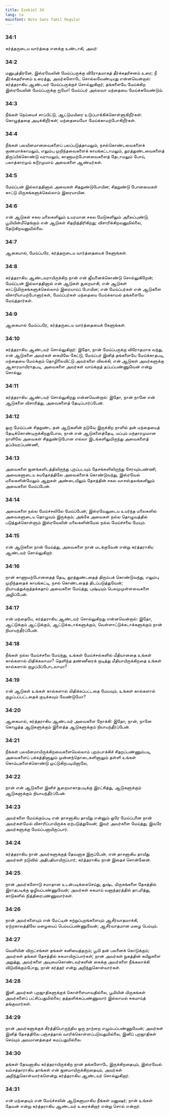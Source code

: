 ```yaml
---
title: Ezekiel 34
lang: ta
mainfont: Noto Sans Tamil Regular
---
```


###  34:1

கர்த்தருடைய வார்த்தை எனக்கு உண்டாகி, அவர்:

###  34:2

மனுபுத்திரனே, இஸ்ரவேலின் மேய்ப்பருக்கு விரோதமாகத் தீர்க்கதரிசனம் உரை; நீ தீர்க்கதரிசனம் உரைத்து, அவர்களோடே சொல்லவேண்டியது என்னவென்றால்: கர்த்தராகிய ஆண்டவர் மேய்ப்பருக்குச் சொல்லுகிறார்; தங்களையே மேய்க்கிற இஸ்ரவேலின் மேய்ப்பருக்கு ஐயோ! மேய்ப்பர் அல்லவா மந்தையை மேய்க்கவேண்டும்.

###  34:3

நீங்கள் நெய்யைச் சாப்பிட்டு, ஆட்டுமயிரை உடுப்பாக்கிக்கொள்ளுகிறீர்கள்: கொழுத்ததை அடிக்கிறீர்கள்; மந்தையையோ மேய்க்காமற்போகிறீர்கள்.

###  34:4

நீங்கள் பலவீனமானவைகளைப் பலப்படுத்தாமலும், நசல்கொண்டவைகளைக் குணமாக்காமலும், எலும்பு முறிந்தவைகளைக் காயங்கட்டாமலும், துரத்துண்டவைகளைத் திருப்பிக்கொண்டு வராமலும், காணாமற்போனவைகளைத் தேடாமலும் போய், பலாத்காரமும் கடூரமுமாய் அவைகளை ஆண்டீர்கள்.

###  34:5

மேய்ப்பன் இல்லாததினால் அவைகள் சிதறுண்டுபோயின; சிதறுண்டு போனவைகள் காட்டு மிருகங்களுக்கெல்லாம் இரையாயின.

###  34:6

என் ஆடுகள் சகல மலைகளிலும் உயரமான சகல மேடுகளிலும் அலைப்புண்டு, பூமியின்மீதெங்கும் என் ஆடுகள் சிதறித்திரிகிறது; விசாரிக்கிறவனுமில்லை, தேடுகிறவனுமில்லை.

###  34:7

ஆகையால், மேய்ப்பரே, கர்த்தருடைய வார்த்தையைக் கேளுங்கள்.

###  34:8

கர்த்தராகிய ஆண்டவராயிருக்கிற நான் என் ஜீவனைக்கொண்டு சொல்லுகிறேன்; மேய்ப்பன் இல்லாததினால் என் ஆடுகள் சூறையாகி, என் ஆடுகள் காட்டுமிருகங்களுக்கெல்லாம் இரையாய்ப் போயின; என் மேய்ப்பர்கள் என் ஆடுகளை விசாரியாமற்போனார்கள், மேய்ப்பர்கள் மந்தையை மேய்க்காமல் தங்களையே மேய்த்தார்கள்.

###  34:9

ஆகையால் மேய்ப்பரே, கர்த்தருடைய வார்த்தையைக் கேளுங்கள்.

###  34:10

கர்த்தராகிய ஆண்டவர் சொல்லுகிறார்: இதோ, நான் மேய்ப்பருக்கு விரோதமாக வந்து, என் ஆடுகளை அவர்கள் கையிலே கேட்டு, மேய்ப்பர் இனித் தங்களையே மேய்க்காதபடி, மந்தையை மேய்க்கும் தொழிலைவிட்டு அவர்களை விலக்கி, என் ஆடுகள் அவர்களுக்கு ஆகாரமாயிராதபடி, அவைகளை அவர்கள் வாய்க்குத் தப்பப்பண்ணுவேன் என்று சொல்லு.

###  34:11

கர்த்தராகிய ஆண்டவர் சொல்லுகிறது என்னவென்றால்: இதோ, நான் நானே என் ஆடுகளை விசாரித்து, அவைகளைத் தேடிப்பார்ப்பேன்.

###  34:12

ஒரு மேய்ப்பன் சிதறுண்ட தன் ஆடுகளின் நடுவே இருக்கிற நாளில் தன் மந்தையைத் தேடிக்கொண்டிருக்கிறதுபோல, நான் என் ஆடுகளைத்தேடி, மப்பும் மந்தாரமுமான நாளிலே அவைகள் சிதறுண்டுபோன எல்லா இடங்களிலுமிருந்து அவைகளைத் தப்பிவரப்பண்ணி,

###  34:13

அவைகளை ஜனங்களிடத்திலிருந்து புறப்படவும் தேசங்களிலிருந்து சேரவும்பண்ணி, அவைகளுடைய சுயதேசத்திலே அவைகளைக் கொண்டுவந்து, இஸ்ரவேல் மலைகளின்மேலும் ஆறுகள் அண்டையிலும் தேசத்தின் சகல வாசஸ்தலங்களிலும் அவைகளை மேய்ப்பேன்.

###  34:14

அவைகளை நல்ல மேய்ச்சலிலே மேய்ப்பேன்; இஸ்ரவேலுடைய உயர்ந்த மலைகளில் அவைகளுடைய தொழுவம் இருக்கும்; அங்கே அவைகள் நல்ல தொழுவத்தில் படுத்துக்கொள்ளும் இஸ்ரவேலின் மலைகளின்மேல் நல்ல மேய்ச்சலை மேயும்.

###  34:15

என் ஆடுகளை நான் மேய்த்து, அவைகளை நான் மடக்குவேன் என்று கர்த்தராகிய ஆண்டவர் சொல்லுகிறார்.

###  34:16

நான் காணாமற்போனதைத் தேடி, துரத்துண்டதைத் திரும்பக் கொண்டுவந்து, எலும்பு முறிந்ததைக் காயங்கட்டி, நசல் கொண்டதைத் திடப்படுத்துவேன்; நியாயத்துக்குத்தக்கதாய் அவைகளை மேய்த்து, புஷ்டியும் பெலமுமுள்ளவைகளை அழிப்பேன்.

###  34:17

என் மந்தையே, கர்த்தராகிய ஆண்டவர் சொல்லுகிறது என்னவென்றால்: இதோ, ஆட்டுக்கும் ஆட்டுக்கும், ஆட்டுக்கடாக்களுக்கும், வெள்ளாட்டுக்கடாக்களுக்கும் நான் நியாயந்தீர்ப்பேன்.

###  34:18

நீங்கள் நல்ல மேய்ச்சலை மேய்ந்து, உங்கள் மேய்ச்சல்களில் மீதியானதை உங்கள் கால்களால் மிதிக்கலாமா? தெளிந்த தண்ணீரைக் குடித்து மீதியாயிருக்கிறதை உங்கள் கால்களால் குழப்பிப்போடலாமா?

###  34:19

என் ஆடுகள் உங்கள் கால்களால் மிதிக்கப்பட்டதை மேயவும், உங்கள் கால்களால் குழப்பப்பட்டதைக் குடிக்கவும் வேண்டுமோ?

###  34:20

ஆகையால், கர்த்தராகிய ஆண்டவர் அவைகளை நோக்கி: இதோ, நான், நானே கொழுத்த ஆடுகளுக்கும் இளைத்த ஆடுகளுக்கும் நியாயந்தீர்ப்பேன்.

###  34:21

நீங்கள் பலவீனமாயிருக்கிறவைகளையெல்லாம் புறம்பாக்கிச் சிதறப்பண்ணும்படி, அவைகளைப் பக்கத்தினாலும் முன்னந்தொடைகளினாலும் தள்ளி உங்கள் கொம்புகளைக்கொண்டு முட்டுகிறபடியினாலே,

###  34:22

நான் என் ஆடுகளை இனிச் சூறையாகாதபடிக்கு இரட்சித்து, ஆடுகளுக்கும் ஆடுகளுக்கும் நியாயந்தீர்ப்பேன்.

###  34:23

அவர்களை மேய்க்கும்படி என் தாசனாகிய தாவீது என்னும் ஒரே மேய்ப்பனை நான் அவர்கள்மேல் விசாரிப்பாயிருக்க ஏற்படுத்துவேன்; இவர் அவர்களை மேய்த்து, இவரே அவர்களுக்கு மேய்ப்பனாயிருப்பார்.

###  34:24

கர்த்தராகிய நான் அவர்களுக்குத் தேவனாக இருப்பேன், என் தாசனாகிய தாவீது அவர்கள் நடுவில் அதிபதியாயிருப்பார்; கர்த்தராகிய நான் இதைச் சொன்னேன்.

###  34:25

நான் அவர்களோடு சமாதான உடன்படிக்கைசெய்து, துஷ்ட மிருகங்களை தேசத்தில் இராதபடிக்கு ஒழியப்பண்ணுவேன்; அவர்கள் சுகமாய் வனாந்தரத்தில் தாபரித்து, காடுகளில் நித்திரைபண்ணுவார்கள்.

###  34:26

நான் அவர்களையும் என் மேட்டின் சுற்றுப்புறங்களையும் ஆசீர்வாதமாக்கி, ஏற்றகாலத்திலே மழையைப் பெய்யப்பண்ணுவேன்; ஆசீர்வாதமான மழை பெய்யும்.

###  34:27

வெளியின் விருட்சங்கள் தங்கள் கனியைத்தரும்; பூமி தன் பலனைக் கொடுக்கும்; அவர்கள் தங்கள் தேசத்தில் சுகமாயிருப்பார்கள்; நான் அவர்கள் நுகத்தின் கயிறுகளை அறுத்து, அவர்களை அடிமைகொண்டவர்களின் கைக்கு அவர்களை நீங்கலாக்கி விடுவிக்கும்போது, நான் கர்த்தர் என்று அறிந்துகொள்வார்கள்.

###  34:28

இனி அவர்கள் புறஜாதிகளுக்குக் கொள்ளையாவதில்லை, பூமியின் மிருகங்கள் அவர்களைப் பட்சிப்பதுமில்லை; தத்தளிக்கப்பண்ணுவார் இல்லாமல் சுகமாய்த் தங்குவார்கள்.

###  34:29

நான் அவர்களுக்குக் கீர்த்திபொருந்திய ஒரு நாற்றை எழும்பப்பண்ணுவேன்; அவர்கள் இனித் தேசத்திலே பஞ்சத்தால் வாரிக்கொள்ளப்படுவதுமில்லை, இனிப் புறஜாதிகள் செய்யும் அவமானத்தைச் சுமப்பதுமில்லை.

###  34:30

தங்கள் தேவனாகிய கர்த்தராயிருக்கிற நான் தங்களோடே இருக்கிறதையும், இஸ்ரவேல் வம்சத்தாராகிய தாங்கள் என் ஜனமாயிருக்கிறதையும், அவர்கள் அறிந்துகொள்வார்களென்று கர்த்தராகிய ஆண்டவர் சொல்லுகிறார்.

###  34:31

என் மந்தையும் என் மேய்ச்சலின் ஆடுகளுமாகிய நீங்கள் மனுஷர்; நான் உங்கள் தேவன் என்று கர்த்தராகிய ஆண்டவர் உரைக்கிறார் என்று சொல் என்றார்.

